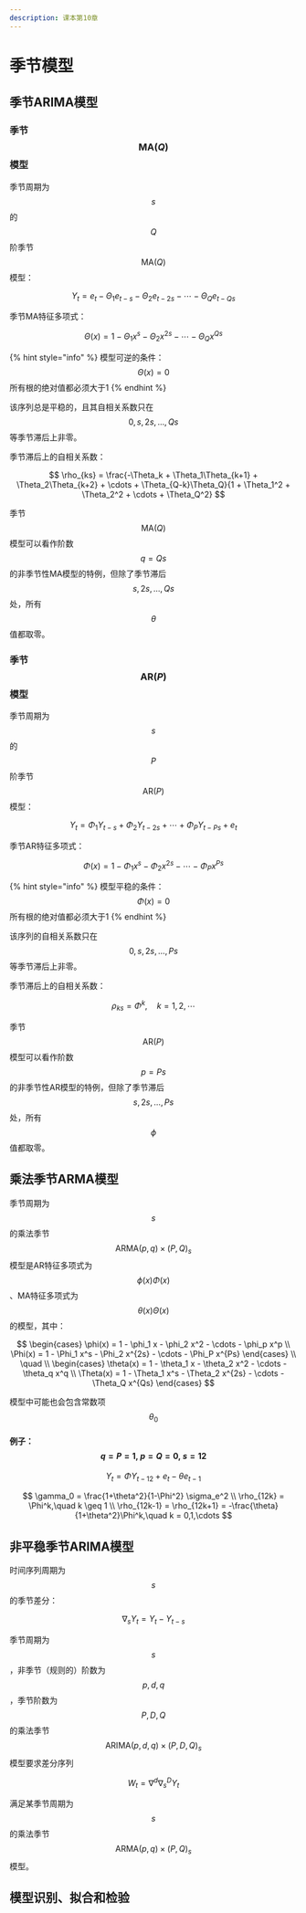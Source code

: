 ```yaml
---
description: 课本第10章
---
```


# 季节模型

## 季节ARIMA模型

### 季节$$\text{MA}(Q)$$模型

季节周期为$$s$$的$$Q$$阶季节$$\text{MA}(Q)$$模型：

$$
Y_t = e_t - \Theta_1 e_{t-s} - \Theta_2 e_{t-2s} - \cdots - \Theta_Q e_{t-Qs}
$$

季节MA特征多项式：

$$
\Theta(x) = 1 - \Theta_1 x^s - \Theta_2 x^{2s} - \cdots - \Theta_Q x^{Qs}
$$

{% hint style="info" %}
模型可逆的条件：$$\Theta(x) = 0$$所有根的绝对值都必须大于1
{% endhint %}

该序列总是平稳的，且其自相关系数只在$$0, s, 2s, \dots, Qs$$等季节滞后上非零。

季节滞后上的自相关系数：

$$
\rho_{ks} = \frac{-\Theta_k + \Theta_1\Theta_{k+1} + \Theta_2\Theta_{k+2} + \cdots + \Theta_{Q-k}\Theta_Q}{1 + \Theta_1^2 + \Theta_2^2 + \cdots + \Theta_Q^2}
$$

季节$$\text{MA}(Q)$$模型可以看作阶数$$q = Qs$$的非季节性MA模型的特例，但除了季节滞后$$s,2s,\dots,Qs$$处，所有$$\theta$$值都取零。

### 季节$$\text{AR}(P)$$模型

季节周期为$$s$$的$$P$$阶季节$$\text{AR}(P)$$模型：

$$
Y_t = \Phi_1 Y_{t-s} + \Phi_2 Y_{t-2s} + \cdots + \Phi_P Y_{t-Ps} + e_t
$$

季节AR特征多项式：

$$
\Phi(x) = 1 - \Phi_1 x^s - \Phi_2 x^{2s} - \cdots - \Phi_P x^{Ps}
$$

{% hint style="info" %}
模型平稳的条件：$$\Phi(x) = 0$$所有根的绝对值都必须大于1
{% endhint %}

该序列的自相关系数只在$$0, s, 2s, \dots, Ps$$等季节滞后上非零。

季节滞后上的自相关系数：

$$
\rho_{ks} = \Phi^k,\quad k=1,2,\cdots
$$

季节$$\text{AR}(P)$$模型可以看作阶数$$p = Ps$$的非季节性AR模型的特例，但除了季节滞后$$s,2s,\dots,Ps$$处，所有$$\phi$$值都取零。

## 乘法季节ARMA模型

季节周期为$$s$$的乘法季节$$\text{ARMA}(p,q)\times(P,Q)_s$$模型是AR特征多项式为$$\phi(x)\Phi(x)$$、MA特征多项式为$$\theta(x)\Theta(x)$$的模型，其中：

$$
\begin{cases}
\phi(x) = 1 - \phi_1 x - \phi_2 x^2 - \cdots - \phi_p x^p \\
\Phi(x) = 1 - \Phi_1 x^s - \Phi_2 x^{2s} - \cdots - \Phi_P x^{Ps}
\end{cases} \\ \quad \\
\begin{cases}
\theta(x) = 1 - \theta_1 x - \theta_2 x^2 - \cdots - \theta_q x^q \\
\Theta(x) = 1 - \Theta_1 x^s - \Theta_2 x^{2s} - \cdots - \Theta_Q x^{Qs}
\end{cases}
$$

模型中可能也会包含常数项$$\theta_0$$ 

#### 例子：$$q = P = 1,\ p = Q = 0,\ s = 12$$ 

$$
Y_t = \Phi Y_{t-12} + e_t - \theta e_{t-1}
$$

$$
\gamma_0 = \frac{1+\theta^2}{1-\Phi^2} \sigma_e^2 \\
\rho_{12k} = \Phi^k,\quad k \geq 1 \\
\rho_{12k-1} = \rho_{12k+1} = -\frac{\theta}{1+\theta^2}\Phi^k,\quad k = 0,1,\cdots
$$

## 非平稳季节ARIMA模型

时间序列周期为$$s$$的季节差分：

$$
\nabla_s Y_t = Y_t - Y_{t-s}
$$

季节周期为$$s$$，非季节（规则的）阶数为$$p,d,q$$，季节阶数为$$P,D,Q$$的乘法季节$$\text{ARIMA}(p,d,q)\times(P,D,Q)_s$$模型要求差分序列

$$
W_t = \nabla^d \nabla_s^D Y_t
$$

满足某季节周期为$$s$$的乘法季节$$\text{ARMA}(p,q)\times(P,Q)_s$$模型。

## 模型识别、拟合和检验





















